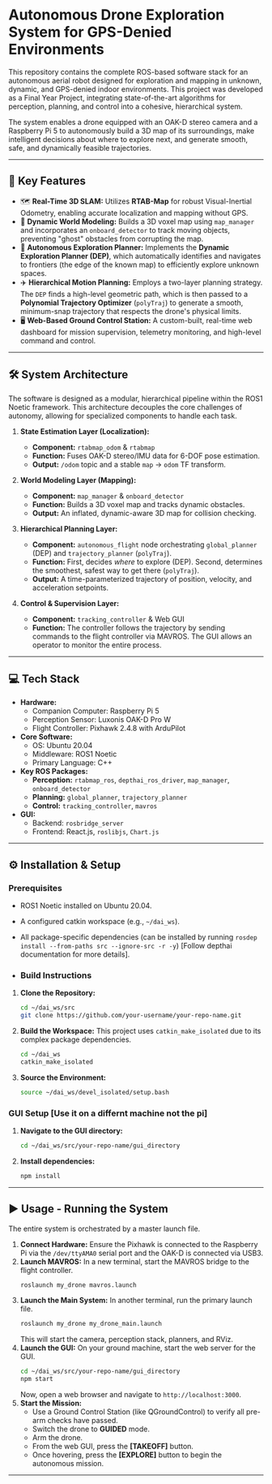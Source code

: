 # Autonomous Drone Exploration System for GPS-Denied Environments
This repository contains the complete ROS-based software stack for an autonomous aerial robot designed for exploration and mapping in unknown, dynamic, and GPS-denied indoor environments. This project was developed as a Final Year Project, integrating state-of-the-art algorithms for perception, planning, and control into a cohesive, hierarchical system.

The system enables a drone equipped with an OAK-D stereo camera and a Raspberry Pi 5 to autonomously build a 3D map of its surroundings, make intelligent decisions about where to explore next, and generate smooth, safe, and dynamically feasible trajectories.

---
## 🚀 Key Features

-   🗺️ **Real-Time 3D SLAM:** Utilizes **RTAB-Map** for robust Visual-Inertial Odometry, enabling accurate localization and mapping without GPS.
-   🧠 **Dynamic World Modeling:** Builds a 3D voxel map using `map_manager` and incorporates an `onboard_detector` to track moving objects, preventing "ghost" obstacles from corrupting the map.
-   🧭 **Autonomous Exploration Planner:** Implements the **Dynamic Exploration Planner (DEP)**, which automatically identifies and navigates to frontiers (the edge of the known map) to efficiently explore unknown spaces.
-   ✈️ **Hierarchical Motion Planning:** Employs a two-layer planning strategy. The `DEP` finds a high-level geometric path, which is then passed to a **Polynomial Trajectory Optimizer** (`polyTraj`) to generate a smooth, minimum-snap trajectory that respects the drone's physical limits.
-   🖥️ **Web-Based Ground Control Station:** A custom-built, real-time web dashboard for mission supervision, telemetry monitoring, and high-level command and control.

---

## 🛠️ System Architecture

The software is designed as a modular, hierarchical pipeline within the ROS1 Noetic framework. This architecture decouples the core challenges of autonomy, allowing for specialized components to handle each task.
1.  **State Estimation Layer (Localization):**
    -   **Component:** `rtabmap_odom` & `rtabmap`
    -   **Function:** Fuses OAK-D stereo/IMU data for 6-DOF pose estimation.
    -   **Output:** `/odom` topic and a stable `map` -> `odom` TF transform.

2.  **World Modeling Layer (Mapping):**
    -   **Component:** `map_manager` & `onboard_detector`
    -   **Function:** Builds a 3D voxel map and tracks dynamic obstacles.
    -   **Output:** An inflated, dynamic-aware 3D map for collision checking.

3.  **Hierarchical Planning Layer:**
    -   **Component:** `autonomous_flight` node orchestrating `global_planner` (DEP) and `trajectory_planner` (`polyTraj`).
    -   **Function:** First, decides *where* to explore (DEP). Second, determines the smoothest, safest way to get there (`polyTraj`).
    -   **Output:** A time-parameterized trajectory of position, velocity, and acceleration setpoints.

4.  **Control & Supervision Layer:**
    -   **Component:** `tracking_controller` & Web GUI
    -   **Function:** The controller follows the trajectory by sending commands to the flight controller via MAVROS. The GUI allows an operator to monitor the entire process.

---

## 💻 Tech Stack

-   **Hardware:**
    -   Companion Computer: Raspberry Pi 5
    -   Perception Sensor: Luxonis OAK-D Pro W
    -   Flight Controller: Pixhawk 2.4.8 with ArduPilot
-   **Core Software:**
    -   OS: Ubuntu 20.04
    -   Middleware: ROS1 Noetic
    -   Primary Language: C++
-   **Key ROS Packages:**
    -   **Perception:** `rtabmap_ros`, `depthai_ros_driver`, `map_manager`, `onboard_detector`
    -   **Planning:** `global_planner`, `trajectory_planner`
    -   **Control:** `tracking_controller`, `mavros`
-   **GUI:**
    -   Backend: `rosbridge_server`
    -   Frontend: React.js, `roslibjs`, `Chart.js`

---

## ⚙️ Installation & Setup

### Prerequisites
- ROS1 Noetic installed on Ubuntu 20.04.
- A configured catkin workspace (e.g., `~/dai_ws`).
- All package-specific dependencies (can be installed by running `rosdep install --from-paths src --ignore-src -r -y`) [Follow depthai documentation for more details].

- ### Build Instructions
1.  **Clone the Repository:**
    ```bash
    cd ~/dai_ws/src
    git clone https://github.com/your-username/your-repo-name.git
    ```
2.  **Build the Workspace:**
    This project uses `catkin_make_isolated` due to its complex package dependencies.
    ```bash
    cd ~/dai_ws
    catkin_make_isolated
    ```
3.  **Source the Environment:**
    ```bash
    source ~/dai_ws/devel_isolated/setup.bash
    ```

### GUI Setup [Use it on a differnt machine not the pi]
1.  **Navigate to the GUI directory:**
    ```bash
    cd ~/dai_ws/src/your-repo-name/gui_directory
    ```
2.  **Install dependencies:**
    ```bash
    npm install
    ```

---

## ▶️ Usage - Running the System

The entire system is orchestrated by a master launch file.

1.  **Connect Hardware:** Ensure the Pixhawk is connected to the Raspberry Pi via the `/dev/ttyAMA0` serial port and the OAK-D is connected via USB3.
2.  **Launch MAVROS:** In a new terminal, start the MAVROS bridge to the flight controller.
    ```bash
    roslaunch my_drone mavros.launch
    ```
3.  **Launch the Main System:** In another terminal, run the primary launch file.
    ```bash
    roslaunch my_drone my_drone_main.launch
    ```
    This will start the camera, perception stack, planners, and RViz.
4.  **Launch the GUI:** On your ground machine, start the web server for the GUI.
    ```bash
    cd ~/dai_ws/src/your-repo-name/gui_directory
    npm start
    ```
    Now, open a web browser and navigate to `http://localhost:3000`.
5.  **Start the Mission:**
    -   Use a Ground Control Station (like QGroundControl) to verify all pre-arm checks have passed.
    -   Switch the drone to **GUIDED** mode.
    -   Arm the drone.
    -   From the web GUI, press the **[TAKEOFF]** button.
    -   Once hovering, press the **[EXPLORE]** button to begin the autonomous mission.

---

